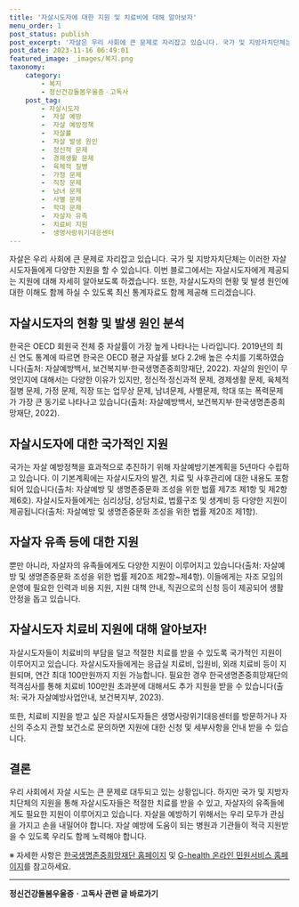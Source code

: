 ```yaml
---
title: '자살시도자에 대한 지원 및 치료비에 대해 알아보자'
menu_order: 1
post_status: publish
post_excerpt: '자살은 우리 사회에 큰 문제로 자리잡고 있습니다. 국가 및 지방자치단체는 이러한 자살 시도자들에게 다양한 지원을 할 수 있습니다. 이번 블로그에서는 자살시도자에게 제공되는 지원에 대해 자세히 알아보도록 하겠습니다. 또한, 자살시도자의 현황 및 발생 원인에 대한 이해도 함께 하실 수 있도록 최신 통계자료도 함께 제공해 드리겠습니다.'
post_date: 2023-11-16 06:49:01
featured_image: _images/복지.png
taxonomy:
    category:
        - 복지
        - 정신건강돌봄우울증ㆍ고독사
    post_tag:
        - 자살시도자
        -  자살 예방
        -  자살 예방정책
        -  자살률
        -  자살 발생 원인
        -  정신적 문제
        -  경제생활 문제
        -  육체적 질병
        -  가정 문제
        -  직장 문제
        -  남녀 문제
        -  사별 문제
        -  학대 문제
        -  자살자 유족
        -  치료비 지원
        -  생명사랑위기대응센터
---
```



자살은 우리 사회에 큰 문제로 자리잡고 있습니다. 국가 및 지방자치단체는 이러한 자살 시도자들에게 다양한 지원을 할 수 있습니다. 이번 블로그에서는 자살시도자에게 제공되는 지원에 대해 자세히 알아보도록 하겠습니다. 또한, 자살시도자의 현황 및 발생 원인에 대한 이해도 함께 하실 수 있도록 최신 통계자료도 함께 제공해 드리겠습니다.

## 자살시도자의 현황 및 발생 원인 분석

한국은 OECD 회원국 전체 중 자살률이 가장 높게 나타나는 나라입니다. 2019년의 최신 연도 통계에 따르면 한국은 OECD 평균 자살률 보다 2.2배 높은 수치를 기록하였습니다(출처: 자살예방백서, 보건복지부·한국생명존중희망재단, 2022). 자살의 원인이 무엇인지에 대해서는 다양한 이유가 있지만, 정신적·정신과적 문제, 경제생활 문제, 육체적 질병 문제, 가정 문제, 직장 또는 업무상 문제, 남녀문제, 사별문제, 학대 또는 폭력문제가 가장 큰 동기로 나타나고 있습니다(출처: 자살예방백서, 보건복지부·한국생명존중희망재단, 2022).

## 자살시도자에 대한 국가적인 지원

국가는 자살 예방정책을 효과적으로 추진하기 위해 자살예방기본계획을 5년마다 수립하고 있습니다. 이 기본계획에는 자살시도자의 발견, 치료 및 사후관리에 대한 내용도 포함되어 있습니다(출처: 자살예방 및 생명존중문화 조성을 위한 법률 제7조 제1항 및 제2항 제6호). 자살시도자들에게는 심리상담, 상담치료, 법률구조 및 생계비 등 다양한 지원이 제공됩니다(출처: 자살예방 및 생명존중문화 조성을 위한 법률 제20조 제1항).

## 자살자 유족 등에 대한 지원

뿐만 아니라, 자살자의 유족들에게도 다양한 지원이 이루어지고 있습니다(출처: 자살예방 및 생명존중문화 조성을 위한 법률 제20조 제2항~제4항). 이들에게는 자조 모임의 운영에 필요한 인력과 비용 지원, 지원 대책 안내, 직권으로의 신청 등이 제공되어 생활안정을 돕고 있습니다.

## 자살시도자 치료비 지원에 대해 알아보자!

자살시도자들이 치료비의 부담을 덜고 적절한 치료를 받을 수 있도록 국가적인 지원이 이루어지고 있습니다. 자살시도자들에게는 응급실 치료비, 입원비, 외래 치료비 등이 지원되며, 연간 최대 100만원까지 지원 가능합니다. 필요한 경우 한국생명존중희망재단의 적격심사를 통해 치료비 100만원 초과분에 대해서도 추가 지원을 받을 수 있습니다(출처: 국가 자살예방사업안내, 보건복지부, 2023).

또한, 치료비 지원을 받고 싶은 자살시도자들은 생명사랑위기대응센터를 방문하거나 자신의 주소지 관할 보건소로 문의하면 지원에 대한 신청 및 세부사항을 안내 받을 수 있습니다.

## 결론

우리 사회에서 자살 시도는 큰 문제로 대두되고 있는 상황입니다. 하지만 국가 및 지방자치단체의 지원을 통해 자살시도자들은 적절한 치료를 받을 수 있고, 자살자의 유족들에게도 필요한 지원이 이루어지고 있습니다. 자살을 예방하기 위해서는 우리 모두가 관심을 가지고 손을 내밀어야 합니다. 자살 예방에 도움이 되는 병원과 기관들이 적극 지원받을 수 있도록 우리도 함께 노력해야 합니다.

※ 자세한 사항은 [한국생명존중희망재단 홈페이지](www.kfsp.org) 및 [G-health 온라인 민원서비스 홈페이지](www.g-health.kr)를 참고하세요.
<!-- wp:separator -->
<hr class="wp-block-separator has-alpha-channel-opacity"/>
<!-- /wp:separator -->

<!-- wp:group {"backgroundColor":"base","layout":{"type":"constrained"}} -->
<div class="wp-block-group has-base-background-color has-background"><!-- wp:paragraph {"align":"center","fontSize":"medium"} -->
<p class="has-text-align-center has-large-font-size"><strong>정신건강돌봄우울증ㆍ고독사 관련 글 바로가기</strong></p>
<!-- /wp:paragraph -->


<!-- wp:latest-posts
{"categories":[{"id":23018,"count":19,"description":"","link":"https://uknowlaw.com/category/%ec%a0%95%ec%8b%a0%ea%b1%b4%ea%b0%95%eb%8f%8c%eb%b4%84%ec%9a%b0%ec%9a%b8%ec%a6%9d%e3%86%8d%ea%b3%a0%eb%8f%85%ec%82%ac/","name":"정신건강돌봄우울증ㆍ고독사","slug":"정신건강돌봄우울증ㆍ고독사","taxonomy":"category","parent":0,"meta":[],"_links":{"self":[{"href":"https://uknowlaw.com/wp-json/wp/v2/categories/23018"}],"collection":[{"href":"https://uknowlaw.com/wp-json/wp/v2/categories"}],"about":[{"href":"https://uknowlaw.com/wp-json/wp/v2/taxonomies/category"}],"wp:post_type":[{"href":"https://uknowlaw.com/wp-json/wp/v2/posts?categories=23018"}],"curies":[{"name":"wp","href":"https://api.w.org/{rel}","templated":true}]}}],"postsToShow":100,"excerptLength":28,"postLayout":"grid","columns":2,"featuredImageAlign":"left","featuredImageSizeSlug":"large","fontSize":"small"} /--></div>
<!-- /wp:group -->